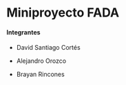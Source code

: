 # Miniproyecto FADA

#### Integrantes
* David Santiago Cortés

* Alejandro Orozco

* Brayan Rincones
